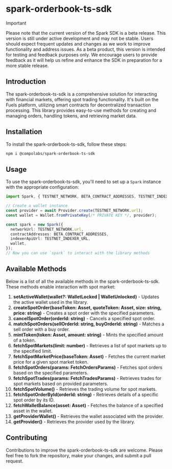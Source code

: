 
# spark-orderbook-ts-sdk

> [!IMPORTANT]
> Please note that the current version of the Spark SDK is a beta release. This version is still under active development and may not be stable. Users should expect frequent updates and changes as we work to improve functionality and address issues. As a beta product, this version is intended for testing and feedback purposes only. We encourage users to provide feedback as it will help us refine and enhance the SDK in preparation for a more stable release.

## Introduction

The spark-orderbook-ts-sdk is a comprehensive solution for interacting with financial markets, offering spot trading functionality. It's built on the Fuels platform, utilizing smart contracts for decentralized transaction processing. This library provides easy-to-use methods for creating and managing orders, handling tokens, and retrieving market data.

## Installation
To install the spark-orderbook-ts-sdk, follow these steps:

```bash
npm i @compolabs/spark-orderbook-ts-sdk
```

## Usage

To use the spark-orderbook-ts-sdk, you'll need to set up a `Spark` instance with the appropriate configuration:

```typescript
import Spark, { TESTNET_NETWORK, BETA_CONTRACT_ADDRESSES, TESTNET_INDEXER_URL } from "spark-orderbook-ts-sdk";

// Create a wallet instance
const provider = await Provider.create(TESTNET_NETWORK.url);
const wallet = Wallet.fromPrivateKey(/* PRIVATE KEY */, provider);

const spark = new Spark({
  networkUrl: TESTNET_NETWORK.url,
  contractAddresses: BETA_CONTRACT_ADDRESSES,
  indexerApiUrl: TESTNET_INDEXER_URL,
  wallet,
});
// Now you can use `spark` to interact with the library methods
```

## Available Methods

Below is a list of all the available methods in the spark-orderbook-ts-sdk. These methods enable interaction with spot market:

1. **setActiveWallet(wallet?: WalletLocked | WalletUnlocked)** - Updates the active wallet used in the library.
2. **createSpotOrder(baseToken: Asset, quoteToken: Asset, size: string, price: string)** - Creates a spot order with the specified parameters.
3. **cancelSpotOrder(orderId: string)** - Cancels a specified spot order.
4. **matchSpotOrders(sellOrderId: string, buyOrderId: string)** - Matches a sell order with a buy order.
5. **mintToken(token: Asset, amount: string)** - Mints the specified amount of a token.
6. **fetchSpotMarkets(limit: number)** - Retrieves a list of spot markets up to the specified limit.
7. **fetchSpotMarketPrice(baseToken: Asset)** - Fetches the current market price for a given spot market token.
8. **fetchSpotOrders(params: FetchOrdersParams)** - Fetches spot orders based on the specified parameters.
9. **fetchSpotTrades(params: FetchTradesParams)** - Retrieves trades for spot markets based on provided parameters.
10. **fetchSpotVolume()** - Retrieves the trading volume for spot markets.
11. **fetchSpotOrderById(orderId: string)** - Retrieves details of a specific spot order by its ID.
12. **fetchWalletBalance(asset: Asset)** - Fetches the balance of a specified asset in the wallet.
13. **getProviderWallet()** - Retrieves the wallet associated with the provider.
14. **getProvider()** - Retrieves the provider used by the library.


## Contributing

Contributions to improve the spark-orderbook-ts-sdk are welcome. Please feel free to fork the repository, make your changes, and submit a pull request.
